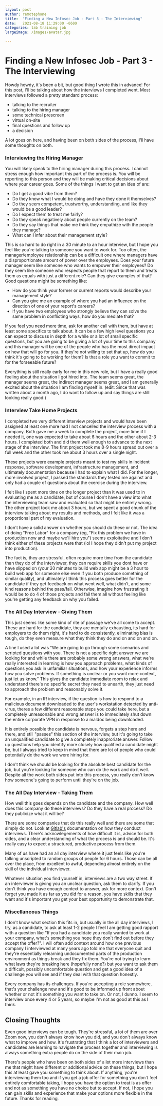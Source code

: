 ```yaml
---
layout: post
author: remotephone
title:  "Finding a New Infosec Job - Part 3 - The Interviewing"
date:   2021-08-18 11:29:00 -0600
categories: lab training job
largeimage: /images/avatar.jpg

---
```


# Finding a New Infosec Job - Part 3 - The Interviewing

Howdy howdy, it's been a bit, but good thing I wrote this in advance! For this post, I'll be talking about how the interviews I completed went. Most interviews followed a pretty standard process:

- talking to the recruiter
- talking to the hiring manager
- some technical prescreen
- virtual on-site
- final questions and follow up 
- a decision

A lot goes on here, and having been on both sides of the process, I'll have some thoughts on both.


### Interviewing the Hiring Manager

You will likely speak to the hiring manager during this process. I cannot stress enough how important this part of the process is. You will be reporting to this person and they will be making critical decisions about where your career goes. Some of the things I want to get an idea of are:

- Do I get a good vibe from them? 
- Do they know what I would be doing and have they done it themselves? 
- Do they seem competent, trustworthy, understanding, and like they would be a good leader? 
- Do I expect them to treat me fairly? 
- Do they speak negatively about people currently on the team? 
- Do they say things that make me think they empathize with the people they manage? 
- What can I infer about their management style? 

This is so hard to do right in a 30 minute to an hour interview, but I hope you feel like you're talking to someone you want to work for. Too often, the manager/employee relationship can be a difficult one where managers have a disproportionate amount of power over the employees. Does your future manager seem like someone who wants to empower their employees? Do they seem like someone who respects people that report to them and treats them as equals with just a different role? Can they give examples of that? Good questions might be something like:

- How do you think your former or current reports would describe your management style?
- Can you give me an example of where you had an influence on the direction of one of your report's careers?
- If you have two employees who strongly believe they can solve the same problem in conflicting ways, how do you mediate that?

If you feel you need more time, ask for another call with them, but have at least some specifics to talk about. It can be a few high level questions you can expect to discuss in depth for a while or a lot of small specific questions, but you are going to be giving a lot of your time to this company and this manager will be one of the people who has the most direct impact on how that will go for you. If they're not willing to set that up, how do you think it's going to be working for them? Is that a role you want to commit to for the forseeable future?

Everything is still really early for me in this new role, but I have a really good feeling about the situation I got hired into. The team seems great, the manager seems great, the indirect manager seems great, and I am generally excited about the situation I am finding myself in. (edit: Since that was written about a month ago, I do want to follow up and say things are still looking really good.)


### Interview Take Home Projects

I completed two very different interview projects and would have been assigned at least one more had I not cancelled the interview process with a company. Both gave me a week to complete the project, more time if I needed it, one was expected to take about 6 hours and the other about 2-3 hours. I completed both and did them well enough to advance to the next stage of the interview. The first project took me 8-9 hours spread out over a full week and the other took me about 3 hours over a single night. 

These projects were example projects meant to test my skills in incident response, software development, infrastructure management, and ultimately documentation because I had to explain what I did. For the longer, more involved project, I passed the standards they tested me against and only had a couple of questions about the exercise during the interview. 

I felt like I spent more time on the longer project than it was used to in evaluating me as a candidate, but of course I don't have a view into what the interviewing team saw and evaluated so that might be entirely wrong. The other project took me about 3 hours, but we spent a good chunk of the interview talking about my results and methods, and I felt like it was a proportional part of my evaluation.

I don't have a solid answer on whether you should do these or not. The idea of doing "Free Labor" for a company (eg, "Fix this problem we have in production now and maybe we'll hire you") seems exploitative and I don't think either of these projects were that (lol I hope they didn't put my project into production). 

The fact is, they are stressful, often require more time from the candidate than they do of the interviewer, they can require skills you dont have or have slipped on (your 30 minutes to build web app might be a 3 hour to build web app for someone else even if you both produce something of similar quality), and ultimately I think this process goes better for the candidate if they get feedback on what went well, what didn't, and some kind reasons behind the pass/fail. Otherwise, imagine how frustrating it would be to do 4 of those projects and fail them all without feeling like you're getting any feedback on why you failed. 


### The All Day Interview - Giving Them

This just seems like some kind of rite of passage we've all come to accept. These are hard for the candidate, they are mentally exhausting, its hard for employers to do them right, it's hard to do consistently, eliminating bias is tough, do they even measure what they think they do and on and on and on. 

A line I used a lot was "We are going to go through some scenarios and scripted questions with you. There is not a specific right answer we are looking for and while there are probably some wrong answers, what we're really interested in learning is how you approach problems, what kinds of questions you ask in unfamiliar situations, and how your experience informs how you solve problems. If something is unclear or you want more context, just let us know." This gives the candidate immediate room to relax and understand there's no specific secret they need to unearth, they just need to approach the problem and reasonably solve it. 

For example, in an IR interview, if the question is how to respond to a malicious document downloaded to the user's workstation detected by anti-virus, theres a few different reasonable steps you could take here, but a completely unreasonable and wrong answer is to immediately shut down the entire corporate VPN in response to a maldoc being downloaded. 

It is entirely possible the candidate is nervous, forgets a step here and there, and still "passes" this section of the interview, but it's going to take an unqualified candidate to give a completely inapproriate answer. Follow up questions help you identify more closely how qualified a candidate might be, but I always tried to keep in mind that there are lot of people who could potentially do the work we were hiring for. 

I don't think we should be looking for the absolute best candidate for the job, but you're looking for someone who can do the work and do it well. Despite all the work both sides put into this process, you really don't know how someone's going to perform until they're on the job. 

### The All Day Interview - Taking Them

How well this goes depends on the candidate and the company. How well does this company do these interviews? Do they have a real process? Do they publicize what it will be?

There are some companies that do this really well and there are some that simply do not. Look at [Gitlab's](https://about.gitlab.com/handbook/hiring/conducting-a-gitlab-interview/) documentation on how they conduct interviews. There's acknowlegements of how difficult it is, advice for both sides, and a clear understanding of what the process is and should be. It's really easy to expect a structured, productive process from them. 

Many of us have had an all day interview where it just feels like you're talking unscripted to random groups of people for 6 hours. Those can be all over the place, from excellent to awful, depending almost entirely on the skill of the individual interviewer. 

Whatever situation you find yourself in, interviews are a two way street. If an interviewer is giving you an unclear question, ask them to clarify. If you don't think you have enough context to answer, ask for more context. Don't forget you made it as far as you did for a reason, you have skills that they want and it's important you get your best opportunity to demonstrate that.

### Miscellaneous Things

I don't know what section this fits in, but usually in the all day interviews, I try, as a candidate, to ask at least 1-2 people I feel I am getting good rapport with a question like "If you had a candidate you really wanted to work at your company, what's something you hope they don't find out before they accept the offer?". I will often add context around how one previous company I interviewed at many years ago told me that everyone quit and they're essentially relearning undocumented parts of the production environment as things break and they fix them. You're not trying to learn what laws they're breaking here (hopefully none?) but you want to ask them a difficult, possibly uncomfortable question and get a good idea of a challenge you will see and if they deal with that question honestly.

Every company has its challenges. If you're accepting a role somewhere, that's your challenge now and it's good to be informed up front about whether or not it's something you want to take on. Or not, I dunno. I seem to interview once every 4 or 5 years, so maybe I'm not as good at this as I think. 


## Closing Thoughts

Even good interviews can be tough. They're stressful, a lot of them are over Zoom now, you don't always know how you did, and you don't always know what to improve and how. It's frustrating that I think a lot of interviewers and candidates are learning to navigate the process together and interviewing is always something extra people do on the side of their main job. 

There's people who have been on both sides of a lot more interviews than me that might have different or additional advice on these things, but I hope this at least gave you something to think about. If anything, you're interviewing them too and if you get a job offer for something you don't feel entirely comfortable taking, I hope you have the option to treat is as offer and not as something you have no choice but to accept. If not, I hope you can gain skills and experience that make your options more flexible in the future. Thanks for reading.